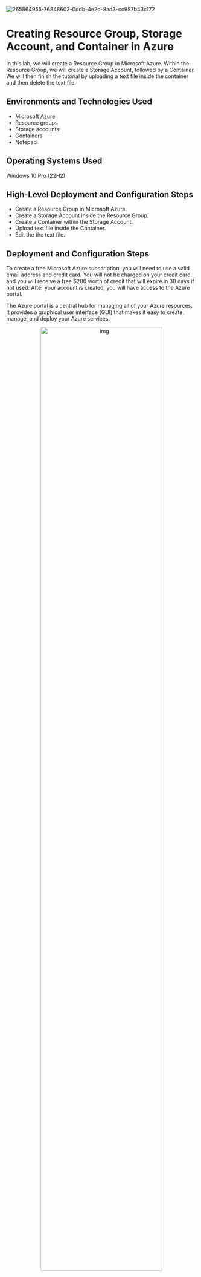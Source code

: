 ![265864955-76848602-0ddb-4e2d-8ad3-cc987b43c172](https://github.com/CollinsU99/Creating-Resource-Group-Storage-Account-and-Container-in-Azure/assets/124742607/4fb147f8-f2cb-4b30-b8fe-9b65024c48eb)


<h1>Creating Resource Group, Storage Account, and Container in Azure</h1>
In this lab, we will create a Resource Group in Microsoft Azure. Within the Resource Group, we will create a Storage Account, followed by a Container. We will then finish the tutorial by uploading a text file inside the container and then delete the text file.

<h2>Environments and Technologies Used</h2>

- Microsoft Azure
- Resource groups
- Storage accounts
- Containers
- Notepad

<h2>Operating Systems Used </h2>

Windows 10 Pro (22H2) 

<h2>High-Level Deployment and Configuration Steps</h2>

- Create a Resource Group in Microsoft Azure.
- Create a Storage Account inside the Resource Group.
- Create a Container within the Storage Account.
- Upload text file inside the Container.
- Edit the the text file.

<h2>Deployment and Configuration Steps</h2>

To create a free Microsoft Azure subscription, you will need to use a valid email address and credit card. You will not be charged on your credit card and you will receive a free $200 worth of credit that will expire in 30 days if not used. After your account is created, you will have access to the Azure portal.

The Azure portal is a central hub for managing all of your Azure resources. It provides a graphical user interface (GUI) that makes it easy to create, manage, and deploy your Azure services. 

<p align="center">
<img src="https://i.imgur.com/s94Cisp.png" height="80%" width="80%" alt="img"/>
</p>

Your Azure portal will look like this. We will go ahead and create our resource group by clicking on "Resource groups" (1). You can also click on the search bar (2) and search for "resource group".

<p align="center">
<img src="https://i.imgur.com/PcSGyJ1.png" height="80%" width="80%" alt="img"/>
</p>

Click the "create" tab as shown above.

<p align="center">
<img src="https://i.imgur.com/tTsR6s7.png" height="80%" width="80%" alt="img"/>
</p>

Select the box to choose which subscription you want your Resource Group to go into. Select box (2) and name your Resource Group "RG-LAB-01. Box (3) let's you select the region you want your Resource Group to be created. We will go ahead and select "(US) West US 3"

NOTE: The region selection specifies where the metadata about the resources is stored.

<p align="center">
<img src="https://i.imgur.com/fDR5llT.png" height="80%" width="80%" alt="img"/>
</p>

Click the "Next: Tags >" tab

<p align="center">
<img src="https://i.imgur.com/HD0lipX.png" height="80%" width="80%" alt="img"/>
</p>

The "Tags" section helps us organize and manage our Azure resources. We will assign three individuals (Brian, James, and Michael) to the values (Finance, Accounting, and HR), respectively. Click "Next : Review + Create >".

<p align="center">
<img src="https://i.imgur.com/Kkrg0FZ.png" height="80%" width="80%" alt="img"/>
</p>

Our Resource Group has been validated, as shown in the image above. We will now create our Resource Group by clicking the tab "Create".

<p align="center">
<img src="https://i.imgur.com/mu2WXEv.png" height="80%" width="80%" alt="img"/>
</p>

You will get a notification confirming your Resource Group has been created

<p align="center">
<img src="https://i.imgur.com/dXaXQP5.png" height="80%" width="80%" alt="img"/>
</p>

Click the Search bar and search for "Storage accounts". Click "Storage accounts" as shown in box (2).

<p align="center">
<img src="https://i.imgur.com/BZRM0tT.png" height="80%" width="80%" alt="img"/>
</p>

We will now create our Storage Account by clicking "Create storage account".

<p align="center">
<img src="https://i.imgur.com/8pqzlM3.png" height="80%" width="80%" alt="img"/>
</p>

Select your Microsoft Azure Subscription as shown above, select the Resource Group "RG-LAB-01" we created earlier. Go ahead and name your Storage Account.

NOTE: Your Storage Account must be unique and contain only lower-case and numbers.

Box (4) is where we will select our region; select "(US) West US 3"

NOTE: Your region must be consistent with your Resource Group region.

Leave "Redundancy" as default. Click the "Review" tab.

<p align="center">
<img src="https://i.imgur.com/BzFzoKG.png" height="80%" width="80%" alt="img"/>
</p>

"Deployment is in progress" indicates that our Storage Account is being created.

<p align="center">
<img src="https://i.imgur.com/38TEIwm.png" height="80%" width="80%" alt="img"/>
</p>

"Your deployment is complete" indicates that our Storage Account has been created. Click "Go to resource" tab

<p align="center">
<img src="https://i.imgur.com/ohwuRdF.png" height="80%" width="80%" alt="img"/>
</p>

To create the Container, click the "Container" tab.

NOTE: Container is a virtual folder that can be used to store objects, such as images, videos, and documents

Now, click "Container", choose a name for your container, and leave box (4) as default. Click the "Create".

<p align="center">
<img src="https://i.imgur.com/zrjcuCn.png" height="80%" width="80%" alt="img"/>
</p>

You will get a notification as shown the image above, that your Storage Container has been created. You will also see the container we just created in the list of containers available.

<p align="center">
<img src="https://i.imgur.com/xMxS1WS.png" height="80%" width="80%" alt="img"/>
</p>

On your local computer, search for "Notepad" on the search bar. Open the Notepad application.

<p align="center">
<img src="https://i.imgur.com/b7w37c2.png" height="80%" width="80%" alt="img"/>
</p>

Type "Hello World" as the content of the text file, and click on "File".

<p align="center">
<img src="https://i.imgur.com/MMr3ls7.png" height="80%" width="80%" alt="img"/>
</p>

Click "Save" to save your text file

<p align="center">
<img src="https://i.imgur.com/No4nMXN.png" height="80%" width="80%" alt="img"/>
</p>

Click the Container we created to open it

<p align="center">
<img src="https://i.imgur.com/B0CVPu3.png" height="80%" width="80%" alt="img"/>
</p>

Click "Upload", and click box (2) to select the text file we just created "Hello World.txt". Click "Upload" to upload the text file

<p align="center">
<img src="https://i.imgur.com/xVSG2n1.png" height="80%" width="80%" alt="img"/>
</p>

The "Successfully uploaded blob(s)" notification indicates that the text file was uploaded successfully. You can see the uploaded text file in the image above.

<p align="center">
<img src="https://i.imgur.com/n03oVww.png" height="80%" width="80%" alt="img"/>
</p>

Select the text file, and click the three dots (...) at the far right of the text file

<p align="center">
<img src="https://i.imgur.com/TUq9FSX.png" height="80%" width="80%" alt="img"/>
</p>

After clicking the three dots (...), a small window will appear. click "View/edit"

<p align="center">
<img src="https://i.imgur.com/91FZmno.png" height="80%" width="80%" alt="img"/>
</p>

Let's edit the text file inside the "Container" by typing "My edit", as shown above. Click the "Save" tab to save the text file. To verify if the edits we made were successful, we will click the "Download" tab to download the edited text file to our local computer.

<p align="center">
<img src="https://i.imgur.com/dWUL90d.png" height="80%" width="80%" alt="img"/>
</p>

As shown above, the edits we made to the text file were successful.

<p align="center">
<img src="https://i.imgur.com/HZYswsq.png" height="80%" width="80%" alt="img"/>
</p>

Let's go ahead and delete the Resource Group we created to avoid getting charged. Click the search bar and search for "Resource group". From the list of options shown, click "Resource groups".

<p align="center">
<img src="https://i.imgur.com/8WTxgtU.png" height="80%" width="80%" alt="img"/>
</p>

Click the Resource Group we created "RG-LAB-01". Click the "Delete resource group" tab, enter your Resource Group name "RG-LAB-01" to confirm deletion. Then, click the "Delete" tab to delete the Resource group.

<p align="center">
<img src="https://i.imgur.com/dRw8YI5.png" height="80%" width="80%" alt="img"/>
</p>

You will get a notification confirming your Resource group deletion was successful, as shown in the image above.










